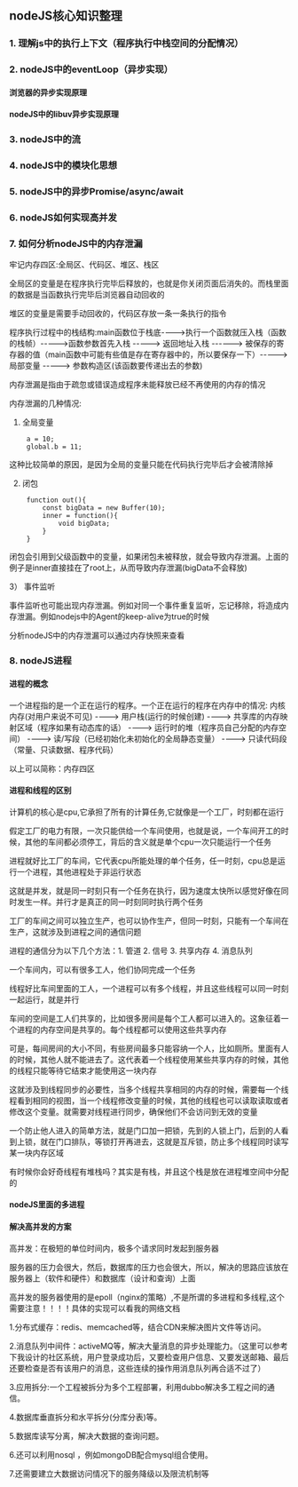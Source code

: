 ## nodeJS核心知识整理


### 1. 理解js中的执行上下文（程序执行中栈空间的分配情况）

### 2. nodeJS中的eventLoop（异步实现）

#### 浏览器的异步实现原理

#### nodeJS中的libuv异步实现原理

### 3. nodeJS中的流

### 4. nodeJS中的模块化思想

### 5. nodeJS中的异步Promise/async/await

### 6. nodeJS如何实现高并发

### 7. 如何分析nodeJS中的内存泄漏

牢记内存四区:全局区、代码区、堆区、栈区

全局区的变量是在程序执行完毕后释放的，也就是你关闭页面后消失的。而栈里面的数据是当函数执行完毕后浏览器自动回收的

堆区的变量是需要手动回收的，代码区存放一条一条执行的指令

程序执行过程中的栈结构:main函数位于栈底---->执行一个函数就压入栈（函数的栈帧）----->函数参数首先入栈 -----> 返回地址入栈 ------> 被保存的寄存器的值（main函数中可能有些值是存在寄存器中的，所以要保存一下）-----> 局部变量 -----> 参数构造区(该函数要传递出去的参数)


内存泄漏是指由于疏忽或错误造成程序未能释放已经不再使用的内存的情况

内存泄漏的几种情况:

1) 全局变量

        a = 10;
        global.b = 11; 

这种比较简单的原因，是因为全局的变量只能在代码执行完毕后才会被清除掉

2) 闭包

        function out(){
            const bigData = new Buffer(10);
            inner = function(){
                void bigData;
            }
        }

闭包会引用到父级函数中的变量，如果闭包未被释放，就会导致内存泄漏。上面的例子是inner直接挂在了root上，从而导致内存泄漏(bigData不会释放)

3） 事件监听

事件监听也可能出现内存泄漏。例如对同一个事件重复监听，忘记移除，将造成内存泄漏。例如nodejs中的Agent的keep-alive为true的时候

分析nodeJS中的内存泄漏可以通过内存快照来查看

### 8. nodeJS进程


#### 进程的概念

一个进程指的是一个正在运行的程序。一个正在运行的程序在内存中的情况:
内核内存(对用户来说不可见) ----> 用户栈(运行的时候创建) ----> 共享库的内存映射区域（程序如果有动态库的话） ----> 运行时的堆（程序员自己分配的内存空间） ----> 读/写段（已经初始化未初始化的全局静态变量） ----> 只读代码段（常量、只读数据、程序代码）

以上可以简称：内存四区

#### 进程和线程的区别

计算机的核心是cpu,它承担了所有的计算任务,它就像是一个工厂，时刻都在运行

假定工厂的电力有限，一次只能供给一个车间使用，也就是说，一个车间开工的时候，其他的车间都必须停工，背后的含义就是单个cpu一次只能运行一个任务

进程就好比工厂的车间，它代表cpu所能处理的单个任务，任一时刻，cpu总是运行一个进程，其他进程处于非运行状态

这就是并发，就是同一时刻只有一个任务在执行，因为速度太快所以感觉好像在同时发生一样。并行才是真正的同一时刻同时执行两个任务

工厂的车间之间可以独立生产，也可以协作生产，但同一时刻，只能有一个车间在生产，这就涉及到进程之间的通信问题

进程的通信分为以下几个方法：1. 管道  2. 信号  3. 共享内存  4. 消息队列

一个车间内，可以有很多工人，他们协同完成一个任务

线程好比车间里面的工人，一个进程可以有多个线程，并且这些线程可以同一时刻一起运行，就是并行

车间的空间是工人们共享的，比如很多房间是每个工人都可以进入的。这象征着一个进程的内存空间是共享的。每个线程都可以使用这些共享内存

可是，每间房间的大小不同，有些房间最多只能容纳一个人，比如厕所。里面有人的时候，其他人就不能进去了。这代表着一个线程使用某些共享内存的时候，其他的线程只能等待它结束才能使用这一块内存

这就涉及到线程同步的必要性，当多个线程共享相同的内存的时候，需要每一个线程看到相同的视图，当一个线程修改变量的时候，其他的线程也可以读取读取或者修改这个变量。就需要对线程进行同步，确保他们不会访问到无效的变量

一个防止他人进入的简单方法，就是门口加一把锁，先到的人锁上门，后到的人看到上锁，就在门口排队，等锁打开再进去，这就是互斥锁，防止多个线程同时读写某一块内存区域

有时候你会好奇线程有堆栈吗？其实是有栈，并且这个栈是放在进程堆空间中分配的


#### nodeJS里面的多进程







####  解决高并发的方案

高并发：在极短的单位时间内，极多个请求同时发起到服务器

服务器的压力会很大，然后，数据库的压力也会很大，所以，解决的思路应该放在服务器上（软件和硬件）和数据库（设计和查询）上面

高并发的服务器使用的是epoll（nginx的策略）,不是所谓的多进程和多线程,这个需要注意！！！！具体的实现可以看我的网络文档

1.分布式缓存：redis、memcached等，结合CDN来解决图片文件等访问。

2.消息队列中间件：activeMQ等，解决大量消息的异步处理能力。（这里可以参考下我设计的社区系统，用户登录成功后，又要检查用户信息、又要发送邮箱、最后还要检查是否有该用户的消息，这些连续的操作用消息队列再合适不过了）

3.应用拆分:一个工程被拆分为多个工程部署，利用dubbo解决多工程之间的通信。

4.数据库垂直拆分和水平拆分(分库分表)等。

5.数据库读写分离，解决大数据的查询问题。

6.还可以利用nosql ，例如mongoDB配合mysql组合使用。

7.还需要建立大数据访问情况下的服务降级以及限流机制等








